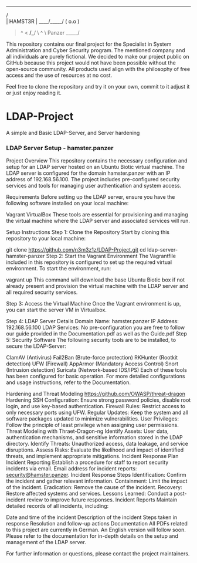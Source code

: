   _______
 /        \
|   HAMST3R  |
 ____/_____/
( o.o )
 > ^ <
__/\___/
  \   ^
   \  Panzer
    \_____/


This repository contains our final project for the Specialist in System Administration and Cyber Security program. The mentioned company and all individuals are purely fictional. We decided to make our project public on GitHub because this project would not have been possible without the open-source community. All products used align with the philosophy of free access and the use of resources at no cost.

Feel free to clone the repository and try it on your own, commit to it adjust it or just enjoy reading it.
                                                                                                                                 

# LDAP-Project
A simple and Basic LDAP-Server, and Server hardening


### LDAP Server Setup - hamster.panzer
Project Overview
This repository contains the necessary configuration and setup for an LDAP server hosted on an Ubuntu Biotic virtual machine. The LDAP server is configured for the domain hamster.panzer with an IP address of 192.168.56.100. The project includes pre-configured security services and tools for managing user authentication and system access.

Requirements
Before setting up the LDAP server, ensure you have the following software installed on your local machine:

Vagrant
VirtualBox
These tools are essential for provisioning and managing the virtual machine where the LDAP server and associated services will run.

Setup Instructions
Step 1: Clone the Repository
Start by cloning this repository to your local machine:

git clone https://github.com/n3m3z1z/LDAP-Project.git
cd ldap-server-hamster-panzer
Step 2: Start the Vagrant Environment
The Vagrantfile included in this repository is configured to set up the required virtual environment. To start the environment, run:

vagrant up
This command will download the base Ubuntu Biotic box if not already present and provision the virtual machine with the LDAP server and all required security services.

Step 3: Access the Virtual Machine
Once the Vagrant environment is up, you can start the server VM in Virtualbox.

Step 4: LDAP Server Details
Domain Name: hamster.panzer
IP Address: 192.168.56.100
LDAP Services: No pre-configuration you are free to follow our guide provided in the Documentation.pdf as well as the Guide.pdf
Step 5: Security Software
The following security tools are to be installed, to secure the LDAP-Server:

ClamAV (Antivirus)
Fail2Ban (Brute-force protection)
RKHunter (Rootkit detection)
UFW (Firewall)
AppArmor (Mandatory Access Control)
Snort (Intrusion detection)
Suricata (Network-based IDS/IPS)
Each of these tools has been configured for basic operation. For more detailed configurations and usage instructions, refer to the Documentation.

Hardening and Threat Modeling https://github.com/OWASP/threat-dragon
Hardening
SSH Configuration: Ensure strong password policies, disable root login, and use key-based authentication.
Firewall Rules: Restrict access to only necessary ports using UFW.
Regular Updates: Keep the system and all software packages updated to minimize vulnerabilities.
User Privileges: Follow the principle of least privilege when assigning user permissions.
Threat Modeling with Thraet-Dragon-ng
Identify Assets: User data, authentication mechanisms, and sensitive information stored in the LDAP directory.
Identify Threats: Unauthorized access, data leakage, and service disruptions.
Assess Risks: Evaluate the likelihood and impact of identified threats, and implement appropriate mitigations.
Incident Response Plan
Incident Reporting
Establish a procedure for staff to report security incidents via email.
Email address for incident reports: security@hamster.panzer.
Incident Response Steps
Identification: Confirm the incident and gather relevant information.
Containment: Limit the impact of the incident.
Eradication: Remove the cause of the incident.
Recovery: Restore affected systems and services.
Lessons Learned: Conduct a post-incident review to improve future responses.
Incident Reports
Maintain detailed records of all incidents, including:

Date and time of the incident
Description of the incident
Steps taken in response
Resolution and follow-up actions
Documentation
All PDFs related to this project are currently in German. An English version will follow soon. Please refer to the documentation for in-depth details on the setup and management of the LDAP server.

For further information or questions, please contact the project maintainers.

